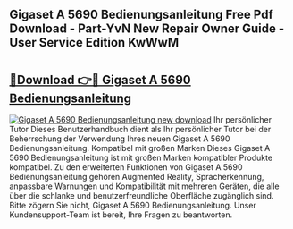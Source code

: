 ## Gigaset A 5690 Bedienungsanleitung Free Pdf Download - Part-YvN New Repair Owner Guide - User Service Edition KwWwM

# <h2><a href="http://df1x9s2.blite.top/?on=Gigaset+A+5690+Bedienungsanleitung">🔗Download 👉🔴 Gigaset A 5690 Bedienungsanleitung</a></h2>

[![Gigaset A 5690 Bedienungsanleitung new download](https://i.imgur.com/lujVjoI.png)](http://df1x9s2.blite.top/?on=Gigaset+A+5690+Bedienungsanleitung)
Ihr persönlicher Tutor Dieses Benutzerhandbuch dient als Ihr persönlicher Tutor bei der Beherrschung der Verwendung Ihres neuen Gigaset A 5690 Bedienungsanleitung. Kompatibel mit großen Marken Dieses Gigaset A 5690 Bedienungsanleitung ist mit großen Marken kompatibler Produkte kompatibel. Zu den erweiterten Funktionen von Gigaset A 5690 Bedienungsanleitung gehören Augmented Reality, Spracherkennung, anpassbare Warnungen und Kompatibilität mit mehreren Geräten, die alle über die schlanke und benutzerfreundliche Oberfläche zugänglich sind. Bitte zögern Sie nicht, Gigaset A 5690 Bedienungsanleitung. Unser Kundensupport-Team ist bereit, Ihre Fragen zu beantworten.
